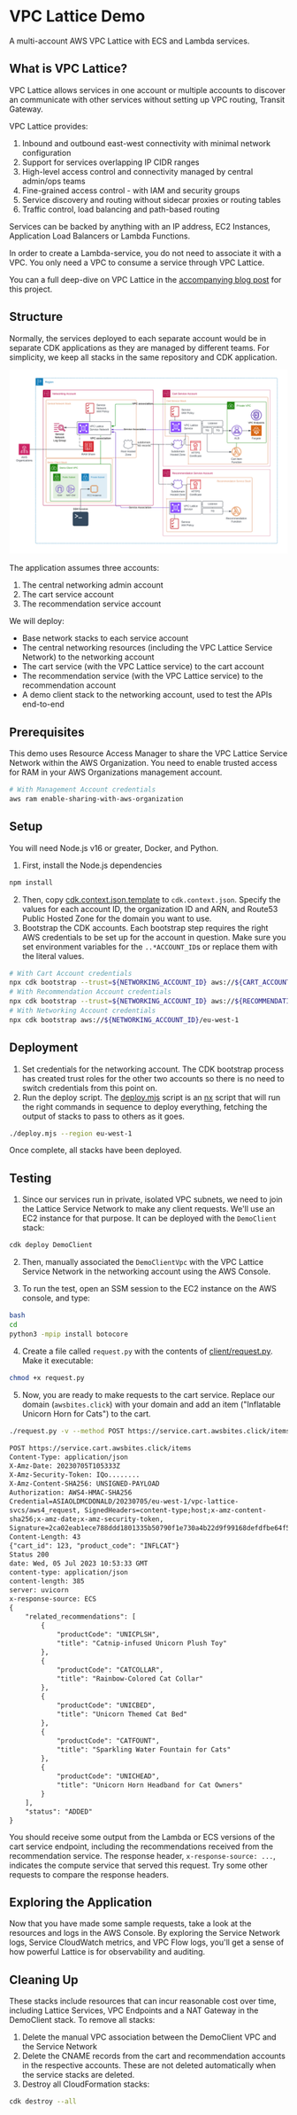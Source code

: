 # VPC Lattice Demo

A multi-account AWS VPC Lattice with ECS and Lambda services.

## What is VPC Lattice?

VPC Lattice allows services in one account or multiple accounts to discover an communicate with other services without setting up VPC routing, Transit Gateway. 

VPC Lattice provides:
1. Inbound and outbound east-west connectivity with minimal network configuration
2. Support for services overlapping IP CIDR ranges
3. High-level access control and connectivity managed by central admin/ops teams
4. Fine-grained access control - with IAM and security groups
5. Service discovery and routing without sidecar proxies or routing tables
6. Traffic control, load balancing and path-based routing

Services can be backed by anything with an IP address, EC2 Instances, Application Load Balancers or Lambda Functions.

In order to create a Lambda-service, you do not need to associate it with a VPC. You only need a VPC to consume a service through VPC Lattice.

You can a full deep-dive on VPC Lattice in the [accompanying blog post](https://fourtheorem.com/blog/vpc-lattice) for this project.

## Structure

Normally, the services deployed to each separate account would be in separate CDK applications as they are managed by different teams. For simplicity, we keep all stacks in the same repository and CDK application.

![Application architecture with three accounts and separate stacks](./arch-stacks.png)

The application assumes three accounts:

1. The central networking admin account
2. The cart service account
3. The recommendation service account


We will deploy:
- Base network stacks to each service account
- The central networking resources (including the VPC Lattice Service Network) to the networking account
- The cart service (with the VPC Lattice service) to the cart account
- The recommendation service (with the VPC Lattice service) to the recommendation account
- A demo client stack to the networking account, used to test the APIs end-to-end 

## Prerequisites

This demo uses Resource Access Manager to share the VPC Lattice Service Network within the AWS Organization.
You need to enable trusted access for RAM in your AWS Organizations management account.

```bash
# With Management Account credentials
aws ram enable-sharing-with-aws-organization
```

## Setup

You will need Node.js v16 or greater, Docker, and Python.

1. First, install the Node.js dependencies
```bash
npm install
```
2. Then, copy [cdk.context.json.template](./cdk.context.json.template) to `cdk.context.json`. Specify the values for each account ID, the organization ID and ARN, and Route53 Public Hosted Zone for the domain you want to use.
3. Bootstrap the CDK accounts. Each bootstrap step requires the right AWS credentials to be set up for the account in question. Make sure you set environment variables for the `..*ACCOUNT_ID`s or replace them with the literal values.
```bash
# With Cart Account credentials
npx cdk bootstrap --trust=${NETWORKING_ACCOUNT_ID} aws://${CART_ACCOUNT_ID}/eu-west-1
# With Recommendation Account credentials
npx cdk bootstrap --trust=${NETWORKING_ACCOUNT_ID} aws://${RECOMMENDATION_ACCOUNT_ID}/eu-west-1
# With Networking Account credentials
npx cdk bootstrap aws://${NETWORKING_ACCOUNT_ID}/eu-west-1
```

## Deployment

1. Set credentials for the networking account. The CDK bootstrap process has created trust roles for the other two accounts so there is no need to switch credentials from this point on.
2. Run the deploy script. The [deploy.mjs](./deploy.mjs) script is an [nx]() script that will run the right commands in sequence to deploy everything, fetching the output of stacks to pass to others as it goes.
```bash
./deploy.mjs --region eu-west-1
```

Once complete, all stacks have been deployed.

## Testing

1. Since our services run in private, isolated VPC subnets, we need to join the Lattice Service Network to make any client requests. We'll use an EC2 instance for that purpose. It can be deployed with the `DemoClient` stack:

```bash
cdk deploy DemoClient
```

2. Then, manually associated the `DemoClientVpc` with the VPC Lattice Service Network in the networking account using the AWS Console.

3. To run the test, open an SSM session to the EC2 instance on the AWS console, and type:

```bash
bash
cd
python3 -mpip install botocore
```

4. Create a file called `request.py` with the contents of [client/request.py](./client/request.py).
Make it executable:
```bash
chmod +x request.py
```

5. Now, you are ready to make requests to the cart service. Replace our domain (`awsbites.click`) with your domain and add an item ("Inflatable Unicorn Horn for Cats") to the cart.

```bash
./request.py -v --method POST https://service.cart.awsbites.click/items --data '{"cart_id": 123, "product_code": "INFLCAT"}' | python -m json.tool
```

```
POST https://service.cart.awsbites.click/items
Content-Type: application/json
X-Amz-Date: 20230705T105333Z
X-Amz-Security-Token: IQo........
X-Amz-Content-SHA256: UNSIGNED-PAYLOAD
Authorization: AWS4-HMAC-SHA256 Credential=ASIAOLDMCDONALD/20230705/eu-west-1/vpc-lattice-svcs/aws4_request, SignedHeaders=content-type;host;x-amz-content-sha256;x-amz-date;x-amz-security-token, Signature=2ca02eab1ece788ddd1801335b50790f1e730a4b22d9f99168defdfbe64f53ae
Content-Length: 43
{"cart_id": 123, "product_code": "INFLCAT"}
Status 200
date: Wed, 05 Jul 2023 10:53:33 GMT
content-type: application/json
content-length: 385
server: uvicorn
x-response-source: ECS
{
    "related_recommendations": [
        {
            "productCode": "UNICPLSH",
            "title": "Catnip-infused Unicorn Plush Toy"
        },
        {
            "productCode": "CATCOLLAR",
            "title": "Rainbow-Colored Cat Collar"
        },
        {
            "productCode": "UNICBED",
            "title": "Unicorn Themed Cat Bed"
        },
        {
            "productCode": "CATFOUNT",
            "title": "Sparkling Water Fountain for Cats"
        },
        {
            "productCode": "UNICHEAD",
            "title": "Unicorn Horn Headband for Cat Owners"
        }
    ],
    "status": "ADDED"
}
```

You should receive some output from the Lambda or ECS versions of the cart service endpoint, including the recommendations received from the recommendation service.
The response header, `x-response-source: ...`, indicates the compute service that served this request. Try some other requests to compare the response headers.


## Exploring the Application

Now that you have made some sample requests, take a look at the resources and logs in the AWS Console.
By exploring the Service Network logs, Service CloudWatch metrics, and VPC Flow logs, you'll get a sense of how powerful Lattice is for observability and auditing.

## Cleaning Up

These stacks include resources that can incur reasonable cost over time, including Lattice Services, VPC Endpoints and a NAT Gateway in the DemoClient stack. To remove all stacks:

1. Delete the manual VPC association between the DemoClient VPC and the Service Network
2. Delete the CNAME records from the cart and recommendation accounts in the respective accounts. These are not deleted automatically when the service stacks are deleted.
3. Destroy all CloudFormation stacks:
```bash
cdk destroy --all
```